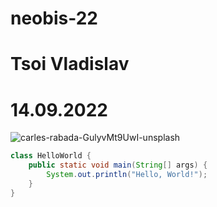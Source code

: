 # neobis-22
# Tsoi Vladislav
# 14.09.2022

![carles-rabada-GulyvMt9UwI-unsplash](https://user-images.githubusercontent.com/78139624/190081493-098e6ec4-5c1f-4fee-978f-33b6a5724796.jpg)

``` java
class HelloWorld {
    public static void main(String[] args) {
        System.out.println("Hello, World!"); 
    }
}
```
